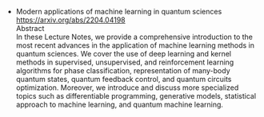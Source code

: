 - Modern applications of machine learning in quantum sciences \
https://arxiv.org/abs/2204.04198 \
Abstract \
In these Lecture Notes, we provide a comprehensive introduction to the most recent advances in the application of machine learning methods in quantum sciences. We cover the use of deep learning and kernel methods in supervised, unsupervised, and reinforcement learning algorithms for phase classification, representation of many-body quantum states, quantum feedback control, and quantum circuits optimization. Moreover, we introduce and discuss more specialized topics such as differentiable programming, generative models, statistical approach to machine learning, and quantum machine learning.